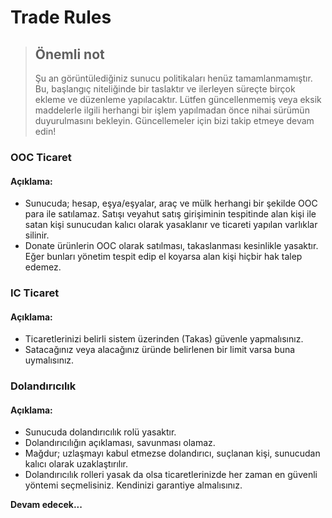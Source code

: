 # Trade Rules

> ## Önemli not
> Şu an görüntülediğiniz sunucu politikaları henüz tamamlanmamıştır. Bu, başlangıç niteliğinde bir taslaktır ve ilerleyen süreçte birçok ekleme ve düzenleme yapılacaktır.
>Lütfen güncellenmemiş veya eksik maddelerle ilgili herhangi bir işlem yapılmadan önce nihai sürümün duyurulmasını bekleyin. Güncellemeler için bizi takip etmeye devam edin!

### OOC Ticaret
#### Açıklama:
* Sunucuda; hesap, eşya/eşyalar, araç ve mülk herhangi bir şekilde OOC para ile satılamaz. Satışı veyahut satış girişiminin tespitinde alan kişi ile satan kişi sunucudan kalıcı olarak yasaklanır ve ticareti yapılan varlıklar silinir.
* Donate ürünlerin OOC olarak satılması, takaslanması kesinlikle yasaktır. Eğer bunları yönetim tespit edip el koyarsa alan kişi hiçbir hak talep edemez.

### IC Ticaret
#### Açıklama:
* Ticaretlerinizi belirli sistem üzerinden (Takas) güvenle yapmalısınız.
* Satacağınız veya alacağınız üründe belirlenen bir limit varsa buna uymalısınız.

### Dolandırıcılık
#### Açıklama:
* Sunucuda dolandırıcılık rolü yasaktır.
* Dolandırıcılığın açıklaması, savunması olamaz.
* Mağdur; uzlaşmayı kabul etmezse dolandırıcı, suçlanan kişi, sunucudan kalıcı olarak uzaklaştırılır.
* Dolandırıcılık rolleri yasak da olsa ticaretlerinizde her zaman en güvenli yöntemi seçmelisiniz. Kendinizi garantiye almalısınız. 

**Devam edecek...**

